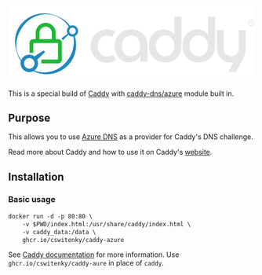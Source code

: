 ![Caddy Logo](caddy.svg)

This is a special build of [Caddy](https://github.com/caddyserver/caddy) with [caddy-dns/azure](https://github.com/caddy-dns/azure) module built in.

## Purpose

This allows you to use [Azure DNS](https://learn.microsoft.com/en-us/azure/dns/dns-overview) as a provider for Caddy's DNS challenge.

Read more about Caddy and how to use it on Caddy's [website](https://caddyserver.com/).

## Installation

### Basic usage
```
docker run -d -p 80:80 \
    -v $PWD/index.html:/usr/share/caddy/index.html \
    -v caddy_data:/data \
    ghcr.io/cswitenky/caddy-azure
```

See [Caddy documentation](https://caddyserver.com/docs/running#docker-compose) for more information. Use `ghcr.io/cswitenky/caddy-aure` in place of `caddy`.
